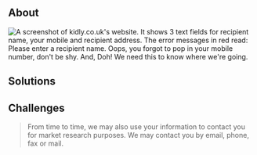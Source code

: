 ## About

![A screenshot of kidly.co.uk's website. It shows 3 text fields for recipient name, your mobile and recipient address. The error messages in red read: Please enter a recipient name. Oops, you forgot to pop in your mobile number, don't be shy. And, Doh! We need this to know where we're going.](/images/universal-credit-questions.jpg "Screenshot of kidly.co.uk's error messages")


## Solutions

## Challenges 

> From time to time, we may also use your information to contact you for market research purposes. We may contact you by email, phone, fax or mail.




